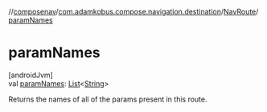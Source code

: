 //[composenav](../../../index.md)/[com.adamkobus.compose.navigation.destination](../index.md)/[NavRoute](index.md)/[paramNames](param-names.md)

# paramNames

[androidJvm]\
val [paramNames](param-names.md): [List](https://kotlinlang.org/api/latest/jvm/stdlib/kotlin.collections/-list/index.html)&lt;[String](https://kotlinlang.org/api/latest/jvm/stdlib/kotlin/-string/index.html)&gt;

Returns the names of all of the params present in this route.
